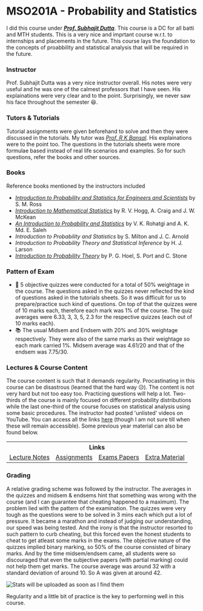 # MSO201A - Probability and Statistics

I did this course under <a href="https://www.iitk.ac.in/new/subhajit-dutta" target="_blank"><i><b>Prof. Subhajit Dutta</b></i></a>. This course is a DC for all batti and MTH students. This is a very nice and imprtant course w.r.t. to internships and placements in the future. This course lays the foundation to the concepts of proabbility and statistical analysis that will be required in the future.

### Instructor
Prof. Subhajit Dutta was a very nice instructor overall. His notes were very useful and he was one of the calmest professors that I have seen. His explainations were very clear and to the point. Surprisingly, we never saw his face throughout the semester :laughing:. 

### Tutors & Tutorials
Tutorial assignments were given beforehand to solve and then they were discussed in the tutorials. My tutor was <a href="https://www.iitk.ac.in/new/r-k-bansal" target="_blank"><i>Prof. R K Bansal</i></a>. His explainations were to the point too. The questions in the tutorials sheets were more formulae based instead of real life scenarios and examples. So for such questions, refer the books and other sources.

### Books
Reference books mentioned by the instructors included 
- <a href="https://drive.google.com/file/d/1aDU6h5GyGOQY5DubjCCawJxK8IS1gz-w/view?usp=sharing" target="_blank"><i>Introduction to Probability and Statistics for Engineers and Scientists</i></a> by S. M. Ross
- <a href="https://drive.google.com/file/d/1_WjmT0jOBEphVqHXlf8kagL1iDOOZmVY/view?usp=sharing" target="_blank"><i>Introduction to Mathematical Statistics</i></a> by R. V. Hogg, A. Craig and J. W. McKean
- <a href="https://drive.google.com/file/d/1mqYFgL7bFigEv7OxW8utzq4Dy0bTuhn4/view?usp=sharing" target="_blank"><i>An Introduction to Probability and Statistics</i></a> by V. K. Rohatgi and A. K. Md. E. Saleh
- <i>Introduction to Probability and Statistics</i> by S. Milton and J. C. Arnold
- <i>Introduction to Probability Theory and Statistical Inference</i> by H. J. Larson
- <a href="https://drive.google.com/file/d/1gW25dB24lIqAb7ig9WAjELIbSIZvfK9E/view?usp=sharing" target="_blank"><i>Introduction to Probability Theory</i></a> by P. G. Hoel, S. Port and C. Stone 

### Pattern of Exam
- :page_facing_up: 5 objective quizzes were conducted for a total of 50% weightage in the course. The questions asked in the quizzes never reflected the kind of questions asked in the tutorials sheets. So it was difficult for us to prepare/practice such kind of questions. On top of that the quizzes were of 10 marks each, therefore each mark was 1% of the course. The quiz averages were 6.33, 3, 3, 5, 2.3 for the respective quizzes (each out of 10 marks each).
- :books: The usual Midsem and Endsem with 20% and 30% weightage respectively. They were also of the same marks as their weightage so each mark carried 1%. Midsem average was 4.61/20 and that of the endsem was 7.75/30.

### Lectures & Course Content 
The course content is such that it demands regularity. Procastinating in this course can be disastrous (learned that the hard way :disappointed_relieved:). The content is not very hard but not too easy too. Practicing questions will help a lot. Two-thirds of the course is mainly focused on different probability distributions while the last one-third of the course focuses on statistical analysis using some basic procedures. The instructor had posted 'unlisted' videos on YouTube. You can access all the links <a href="https://github.com/phoenix-23/IITK-EE/blob/master/MSO201A%20(Subhajit%20Dutta)/lectures.md">here</a> (though I am not sure till when these will remain accessible). Some previous year material can also be found below.

<table>
	<tr>
		<th colspan="4">Links</th>
	</tr>
	<tr>
		<td><a href="https://drive.google.com/drive/folders/1DvGmAO7_xNUzo80079sSdDok37hDOF7o?usp=sharing" target="_blank">Lecture Notes</a></td>
		<td><a href="https://drive.google.com/drive/folders/116psprYYQcxVvmQG-D673w3nyTSpcP8T?usp=sharing" target="_blank">Assignments</a></td>
		<td><a href="https://drive.google.com/drive/folders/1v54ykybK7g55JxfOXbnLtD8jnhXARYeg?usp=sharing" target="_blank">Exams Papers</a></td>
		<td><a href="https://drive.google.com/drive/folders/1LhYp-Skg6phA-2cERv6Zoy7re6FQ5r35?usp=sharing" target="_blank">Extra Material</a></td>
	</tr>
</table>

### Grading
A relative grading scheme was followed by the instructor. The averages in the quizzes and midsem & endsems hint that something was wrong with the course (and I can guarantee that cheating happened to a maximum). The problem lied with the pattern of the examination. The quizzes were very tough as the questions were to be solved in 3 mins each which put a lot of pressure. It became a marathon and instead of judging our understanding, our speed was being tested. And the irony is that the instructor resorted to such pattern to curb cheating, but this forced even the honest students to cheat to get atleast some marks in the exams. The objective nature of the quizzes implied binary marking, so 50% of the course consisted of binary marks. And by the time midsem/endsem came, all students were so discouraged that even the subjective papers (with partial marking) could not help them get marks. The course average was around 32 with a standard deviation of around 10. So A was given at around 42.

<img src="" alt="Stats will be uploaded as soon as I find them">

Regularity and a little bit of practice is the key to performing well in this course.
